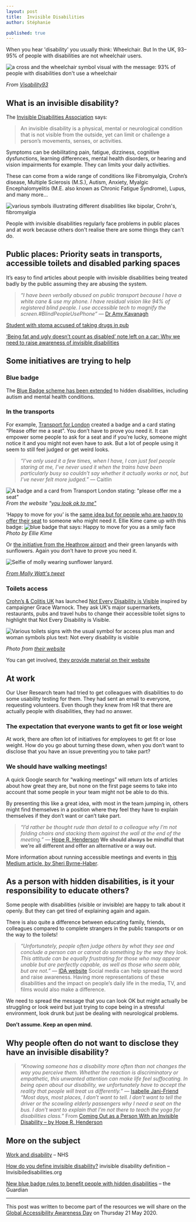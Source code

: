 ```yaml
---
layout: post
title:  Invisible Disabilities
author: Stéphanie

published: true
---
```


When you hear 'disability' you usually think: Wheelchair. But In the UK, 93–95% of people with disabilities are not wheelchair users.

<!--more-->
![a cross and the wheelchair symbol visual with the message: 93% of people with disabilities don't use a wheelchair](/images/a11y/93visability.png)

_From [Visability93](https://www.visability93.com/)_

## What is an invisible disability?
The [Invisible Disabilities Association](https://invisibledisabilities.org/what-is-an-invisible-disability/) says:

>An invisible disability is a physical, mental or neurological condition that is not visible from the outside, yet can limit or challenge a person’s movements, senses, or activities.

Symptoms can be debilitating pain, fatigue, dizziness, cognitive dysfunctions, learning differences, mental health disorders, or hearing and vision impairments for example. They can limits your daily activities.

These can come from a wide range of conditions like Fibromyalgia, Crohn’s disease, Multiple Sclerosis (M.S.), Autism, Anxiety, Myalgic Encephalomyelitis (M.E. also known as Chronic Fatigue Syndrome), Lupus, and many more…

![various symbols illustrating different disabilities like bipolar, Crohn's, fibromyalgia](/images/a11y/other-symbols.png)

People with invisible disabilities regularly face problems in public places and at work because others don't realise there are some things they can't do.

## Public places: Priority seats in transports, accessible toilets and disabled parking spaces

It’s easy to find articles about people with invisible disabilities being treated badly by the public assuming they are abusing the system.
> _“I have been verbally abused on public transport because I have a white cane & use my phone. I have residual vision like 94% of registered blind people. I use accessible tech to magnify the screen.#BlindPeopleUsePhone”_ — [Dr Amy Kavanagh](https://twitter.com/BlondeHistorian/status/1189790200404348928)

[Student with stoma accused of taking drugs in pub](https://www.bbc.co.uk/news/uk-wales-49556333)

[‘Being fat and ugly doesn’t count as disabled’ note left on a car: Why we need to raise awareness of invisible disabilities](https://metro.co.uk/2015/05/06/being-fat-and-ugly-isnt-a-disability-note-why-we-need-to-raise-awareness-of-invisible-disabilities-5182482/)

## Some initiatives are trying to help

### Blue badge
The [Blue Badge scheme has been extended](https://www.gov.uk/government/news/people-with-hidden-disabilities-to-benefit-from-blue-badges) to hidden disabilities, including autism and mental health conditions.

### In the transports
For example, [Transport for London](https://tfl.gov.uk/transport-accessibility/please-offer-me-a-seat) created a badge and a card stating “Please offer me a seat”. You don’t have to prove you need it. It can empower some people to ask for a seat and if you’re lucky, someone might notice it and you might not even have to ask. But a lot of people using it seem to still feel judged or get weird looks.

> _“I’ve only used it a few times, when I have, I can just feel people staring at me, I’ve never used it when the trains have been particularly busy so couldn’t say whether it actually works or not, but I’ve never felt more judged.”_ — Caitlin

![A badge and a card from Transport London stating: "please offer me a seat"](/images/a11y/Please-Offer-Me-A-Seat.png)
_From the website "[you look ok to me"](https://www.youlookokaytome.com/)_

‘Happy to move for you’ is the [same idea but for people who are happy to offer their seat](https://www.standard.co.uk/news/transport/happy-to-move-for-you-tube-badge-for-people-with-hidden-illnesses-to-be-rolled-out-across-uk-a4276381.html) to someone who might need it. Ellie Kime came up with this badge:
![blue badge that says: Happy to move for you as a smily face](/images/a11y/happytomoveforyoubadge.jpg)
_Photo by Ellie Kime_

Or [the initiative from the Heathrow airport](https://www.heathrow.com/at-the-airport/accessibility-and-mobility-help/hidden-disabilities) and their green lanyards with sunflowers. Again you don’t have to prove you need it.


![Selfie of molly wearing sunflower lanyard.](/images/a11y/MollyTwitter.png)

_[From Molly Watt's tweet](https://twitter.com/MollyWattTalks/status/1184080487406538755)_

### Toilets access
[Crohn’s & Colitis UK](https://www.crohnsandcolitis.org.uk/news/not-every-disability-is-visible-campaign-targets-restaurants-and-pubs) has launched [Not Every Disability is Visible](https://www.noteverydisabilityisvisible.org.uk/about-the-campaign) inspired by campaigner Grace Warnock. They ask UK’s major supermarkets, restaurants, pubs and travel hubs to change their accessible toilet signs to highlight that Not Every Disability is Visible.

![Various toilets signs with the usual symbol for access plus man and woman symbols plus text: Not every disability is visible](/images/a11y/toilets-collage.jpg)

_Photo from [their website](https://www.noteverydisabilityisvisible.org.uk/take-action)_

You can get involved, [they provide material on their website](https://www.noteverydisabilityisvisible.org.uk/take-action)

## At work

Our User Research team had tried to get colleagues with disabilities to do some usability testing for them. They had sent an email to everyone, requesting volunteers. Even though they knew from HR that there are actually people with disabilities, they had no answer.

### The expectation that everyone wants to get fit or lose weight
At work, there are often lot of initiatives for employees to get fit or lose weight. How do you go about turning these down, when you don’t want to disclose that you have an issue preventing you to take part?

### We should have walking meetings!
A quick Google search for “walking meetings” will return lots of articles about how great they are, but none on the first page seems to take into account that some people in your team might not be able to do this.

By presenting this like a great idea, with most in the team jumping in, others might find themselves in a position where they feel they have to explain themselves if they don’t want or can’t take part.

> _“I’d rather be thought rude than detail to a colleague why I’m not folding chairs and stacking them against the wall at the end of the meeting.”_ — [Hope R. Henderson](https://themighty.com/2017/12/coming-out-as-a-person-with-an-invisible-disability/)
**We should always be mindful that we’re all different and offer an alternative or a way out.**

More information about running accessible meetings and events in [this Medium article, by Sheri Byrne-Haber](https://medium.com/age-of-awareness/running-accessible-meetings-and-events-5efcd9c4a3df).

## As a person with hidden disabilities, is it your responsibility to educate others?
Some people with disabilities (visible or invisible) are happy to talk about it openly. But they can get tired of explaining again and again.

There is also quite a difference between educating family, friends, colleagues compared to complete strangers in the public transports or on the way to the toilets!
> _“Unfortunately, people often judge others by what they see and conclude a person can or cannot do something by the way they look. This attitude can be equally frustrating for those who may appear unable but are perfectly capable, as well as those who seem able, but are not.”_ — [IDA website](https://invisibledisabilities.org/what-is-an-invisible-disability/)
Social media can help spread the word and raise awareness. Having more representations of these disabilities and the impact on people’s daily life in the media, TV, and films would also make a difference.

We need to spread the message that you can look OK but might actually be struggling or look weird but just trying to cope being in a stressful environment, look drunk but just be dealing with neurological problems.

**Don’t assume. Keep an open mind.**

## Why people often do not want to disclose they have an invisible disability?
> _“Knowing someone has a disability more often than not changes the way you perceive them. Whether the reaction is discriminatory or empathetic, this unwanted attention can make life feel suffocating. In being open about our disability, we unfortunately have to accept the reality that people will treat us differently.”_ — [Isabelle Jani-Friend](https://www.theguardian.com/commentisfree/2019/aug/09/disabilities-invisible-prove-stangers-disabled-services-illnesses)
> _“Most days, most places, I don’t want to tell. I don’t want to tell the driver or the scowling elderly passengers why I need a seat on the bus. I don’t want to explain that I’m not there to teach the yoga for disabilities class.”_ From [Coming Out as a Person With an Invisible Disability – by Hope R. Henderson](https://themighty.com/2017/12/coming-out-as-a-person-with-an-invisible-disability/)
## More on the subject
[Work and disability](https://www.nhs.uk/conditions/social-care-and-support-guide/money-work-and-benefits/work-and-disability/) – NHS

[How do you define invisible disability?](https://invisibledisabilities.org/what-is-an-invisible-disability/) invisible disability definition – Invisibiledisabilities.org

[New blue badge rules to benefit people with hidden disabilities](https://www.theguardian.com/society/2018/jan/21/new-blue-badge-parking-permit-rules-benefit-people-autism-dementia-hidden-disabilities) – the Guardian

<hr>

This post was written to become part of the resources we will share on the [Global Accessibility Awareness Day](https://globalaccessibilityawarenessday.org/) on Thursday 21 May 2020.
